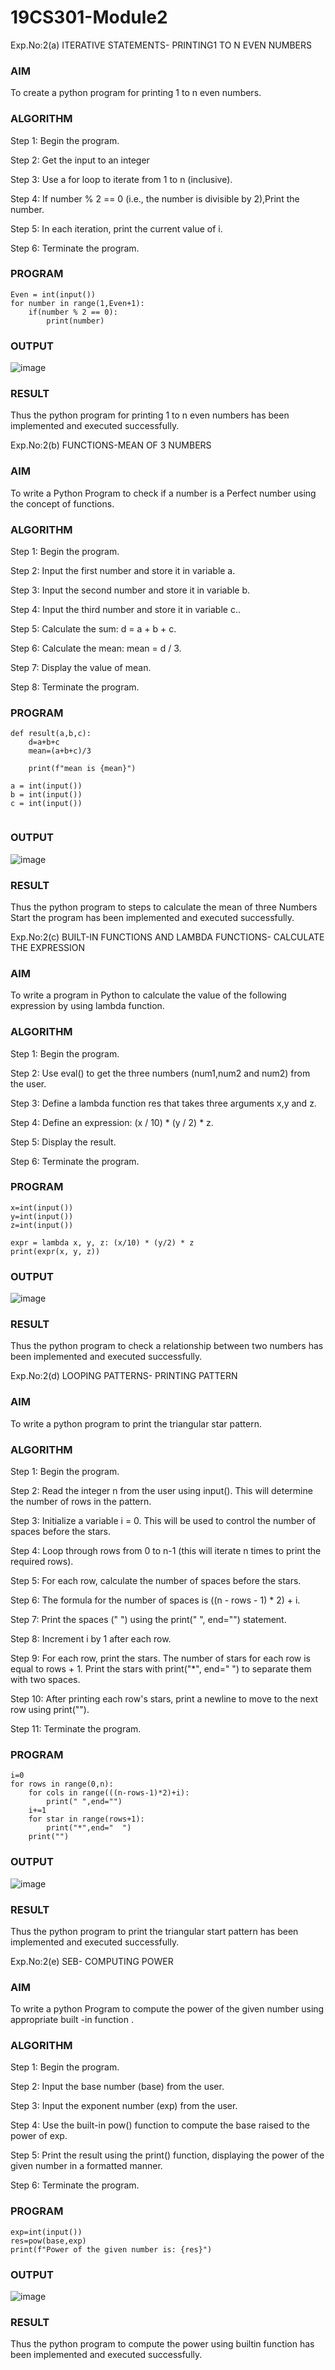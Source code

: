 # 19CS301-Module2
Exp.No:2(a)	ITERATIVE STATEMENTS- PRINTING1 TO N EVEN NUMBERS
### AIM
To create a python program for printing 1 to n even numbers.

### ALGORITHM

Step 1:	 Begin the program.

Step 2:	 Get the input to an integer

Step 3:	 Use a for loop to iterate from 1 to n (inclusive).

Step 4:	If number % 2 == 0 (i.e., the number is divisible by 2),Print the number.	 

Step 5:	 In each iteration, print the current value of i.

Step 6:	 Terminate the program.

### PROGRAM
```
Even = int(input())
for number in range(1,Even+1):
    if(number % 2 == 0):
        print(number)
```
### OUTPUT
![image](https://github.com/23013357/19CS301-Module2/blob/main/tt.png)

 
### RESULT
Thus the python program for printing 1 to n even numbers has been implemented and executed successfully.

Exp.No:2(b)	FUNCTIONS-MEAN OF 3 NUMBERS

### AIM
To write a Python Program to check if a number is a Perfect number using the concept of functions.
### ALGORITHM

Step 1:	 Begin the program.

Step 2:	Input the first number and store it in variable a.

Step 3:	 Input the second number and store it in variable b.

Step 4:	 Input the third number and store it in variable c..

Step 5:	 Calculate the sum: d = a + b + c.

Step 6:	Calculate the mean: mean = d / 3.

Step 7:	Display the value of mean.

Step 8:	 Terminate the program.
### PROGRAM
```
def result(a,b,c):
    d=a+b+c
    mean=(a+b+c)/3
    
    print(f"mean is {mean}")

a = int(input())
b = int(input())
c = int(input())


```
### OUTPUT
 ![image](https://github.com/23013357/19CS301-Module2/blob/main/yy.png)

### RESULT
Thus the python program to steps to calculate the mean of three Numbers
Start the program has been implemented and executed successfully.

Exp.No:2(c)	BUILT-IN FUNCTIONS AND LAMBDA FUNCTIONS- CALCULATE THE EXPRESSION

### AIM
To write a  program in Python to calculate the value of the following expression by using lambda function.
### ALGORITHM

Step 1:	 Begin the program.

Step 2:	 Use eval() to get the three numbers (num1,num2 and num2) from the user.

Step 3:	 Define a lambda function res that takes three arguments x,y and z.

Step 4:	 Define an expression: (x / 10) * (y / 2) * z.

Step 5:	 Display the result.

Step 6:	 Terminate the program.
### PROGRAM
```
x=int(input())
y=int(input())
z=int(input())

expr = lambda x, y, z: (x/10) * (y/2) * z
print(expr(x, y, z))
```
### OUTPUT
![image](https://github.com/user-attachments/assets/d6767aa8-b158-4f19-83f6-af03322a5b9d)


### RESULT
Thus the python program to check a relationship between two numbers has been implemented and executed successfully.


Exp.No:2(d)	LOOPING PATTERNS- PRINTING PATTERN

### AIM
To write a python program to print the triangular star pattern.
### ALGORITHM

Step 1:	 Begin the program.

Step 2:	 Read the integer n from the user using input(). This will determine the number of rows in the pattern.

Step 3:	 Initialize a variable i = 0. This will be used to control the number of spaces before the stars.

Step 4:	 Loop through rows from 0 to n-1 (this will iterate n times to print the required rows).

Step 5:	  For each row, calculate the number of spaces before the stars. 

Step 6:	 The formula for the number of spaces is ((n - rows - 1) * 2) + i. 

Step 7:	 Print the spaces (" ") using the print(" ", end="") statement. 

Step 8:	 Increment i by 1 after each row.

Step 9:	 For each row, print the stars. The number of stars for each row is equal to rows + 1. Print the stars with print("*", end=" ") to separate them with two spaces.

Step 10:	 After printing each row's stars, print a newline to move to the next row using print("").

Step 11:	 Terminate the program.
### PROGRAM
```n=int(input())
i=0
for rows in range(0,n):
    for cols in range(((n-rows-1)*2)+i):
        print(" ",end="")
    i+=1
    for star in range(rows+1):
        print("*",end="  ")
    print("")
```
### OUTPUT
![image](https://github.com/user-attachments/assets/97a7d6f9-97f1-44e6-a8b1-2c110a717d1c)


 
### RESULT
Thus the python program to print the triangular start pattern has been implemented and executed successfully.
























Exp.No:2(e)	SEB- COMPUTING POWER

### AIM
To write a python Program to compute the power of the given number using appropriate built -in function .
### ALGORITHM

Step 1:	 Begin the program.

Step 2:	 Input the base number (base) from the user.

Step 3:	 Input the exponent number (exp) from the user.

Step 4:	 Use the built-in pow() function to compute the  base raised to the power of exp.

Step 5:	 Print the result using the print() function, displaying the power of the given number in a formatted manner.

Step 6:	 Terminate the program.
### PROGRAM
```base=int(input())
exp=int(input())
res=pow(base,exp)
print(f"Power of the given number is: {res}")
```
### OUTPUT
![image](https://github.com/user-attachments/assets/f0c61287-b7a6-4c76-908d-396f4104d75b)

 

### RESULT
Thus the python program to compute the power using builtin function has been implemented and executed successfully.





